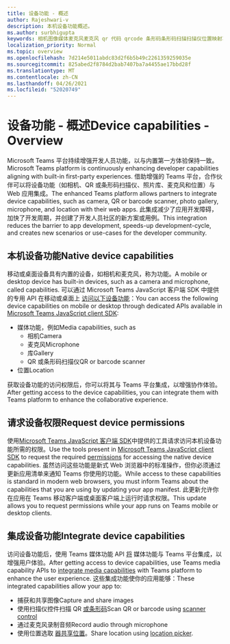 ```yaml
---
title: 设备功能 - 概述
author: Rajeshwari-v
description: 本机设备功能概述。
ms.author: surbhigupta
keywords: 相机图像媒体麦克风麦克风 qr 代码 qrcode 条形码条形码扫描扫描仪位置映射功能本机设备权限
localization_priority: Normal
ms.topic: overview
ms.openlocfilehash: 7d214e5011abdc83d2f6b5b49c2261359259035e
ms.sourcegitcommit: 825abed2f8784d2bab7407ba7a4455ae17bbd28f
ms.translationtype: MT
ms.contentlocale: zh-CN
ms.lasthandoff: 04/26/2021
ms.locfileid: "52020749"
---
```

# <a name="device-capabilities---overview"></a><span data-ttu-id="d6602-104">设备功能 - 概述</span><span class="sxs-lookup"><span data-stu-id="d6602-104">Device capabilities - Overview</span></span>

<span data-ttu-id="d6602-105">Microsoft Teams 平台持续增强开发人员功能，以与内置第一方体验保持一致。</span><span class="sxs-lookup"><span data-stu-id="d6602-105">Microsoft Teams platform is continuously enhancing developer capabilities aligning with built-in first-party experiences.</span></span> <span data-ttu-id="d6602-106">借助增强的 Teams 平台，合作伙伴可以将设备功能（如相机、QR 或条形码扫描仪、照片库、麦克风和位置）与 Web 应用集成。</span><span class="sxs-lookup"><span data-stu-id="d6602-106">The enhanced Teams platform allows partners to integrate device capabilities, such as camera, QR or barcode scanner, photo gallery, microphone, and location with their web apps.</span></span> <span data-ttu-id="d6602-107">此集成减少了应用开发障碍，加快了开发周期，并创建了开发人员社区的新方案或用例。</span><span class="sxs-lookup"><span data-stu-id="d6602-107">This integration reduces the barrier to app development, speeds-up development-cycle, and creates new scenarios or use-cases for the developer community.</span></span>

## <a name="native-device-capabilities"></a><span data-ttu-id="d6602-108">本机设备功能</span><span class="sxs-lookup"><span data-stu-id="d6602-108">Native device capabilities</span></span>

<span data-ttu-id="d6602-109">移动或桌面设备具有内置的设备，如相机和麦克风，称为功能。</span><span class="sxs-lookup"><span data-stu-id="d6602-109">A mobile or desktop device has built-in devices, such as a camera and microphone, called capabilities.</span></span> <span data-ttu-id="d6602-110">可以通过 Microsoft Teams JavaScript 客户端 SDK 中提供的专用 API 在移动或桌面上 [访问以下设备功能](/javascript/api/overview/msteams-client?view=msteams-client-js-latest&preserve-view=true)：</span><span class="sxs-lookup"><span data-stu-id="d6602-110">You can access the following device capabilities on mobile or desktop through dedicated APIs available in [Microsoft Teams JavaScript client SDK](/javascript/api/overview/msteams-client?view=msteams-client-js-latest&preserve-view=true):</span></span>
* <span data-ttu-id="d6602-111">媒体功能，例如</span><span class="sxs-lookup"><span data-stu-id="d6602-111">Media capabilities, such as</span></span>
    * <span data-ttu-id="d6602-112">相机</span><span class="sxs-lookup"><span data-stu-id="d6602-112">Camera</span></span>
    * <span data-ttu-id="d6602-113">麦克风</span><span class="sxs-lookup"><span data-stu-id="d6602-113">Microphone</span></span>
    * <span data-ttu-id="d6602-114">库</span><span class="sxs-lookup"><span data-stu-id="d6602-114">Gallery</span></span>
    * <span data-ttu-id="d6602-115">QR 或条形码扫描仪</span><span class="sxs-lookup"><span data-stu-id="d6602-115">QR or barcode scanner</span></span>
* <span data-ttu-id="d6602-116">位置</span><span class="sxs-lookup"><span data-stu-id="d6602-116">Location</span></span>

<span data-ttu-id="d6602-117">获取设备功能的访问权限后，你可以将其与 Teams 平台集成，以增强协作体验。</span><span class="sxs-lookup"><span data-stu-id="d6602-117">After getting access to the device capabilities, you can integrate them with Teams platform to enhance the collaborative experience.</span></span> 

## <a name="request-device-permissions"></a><span data-ttu-id="d6602-118">请求设备权限</span><span class="sxs-lookup"><span data-stu-id="d6602-118">Request device permissions</span></span>

<span data-ttu-id="d6602-119">使用[Microsoft Teams JavaScript 客户端 SDK](/javascript/api/overview/msteams-client?view=msteams-client-js-latest&preserve-view=true)中提供[](native-device-permissions.md)的工具请求访问本机设备功能所需的权限。</span><span class="sxs-lookup"><span data-stu-id="d6602-119">Use the tools present in [Microsoft Teams JavaScript client SDK](/javascript/api/overview/msteams-client?view=msteams-client-js-latest&preserve-view=true) to request the required  [permissions](native-device-permissions.md) for accessing the native device capabilities.</span></span> <span data-ttu-id="d6602-120">虽然访问这些功能是新式 Web 浏览器中的标准操作，但你必须通过更新应用清单来通知 Teams 你使用的功能。</span><span class="sxs-lookup"><span data-stu-id="d6602-120">While access to these capabilities is standard in modern web browsers, you must inform Teams about the capabilities that you are using by updating your app manifest.</span></span> <span data-ttu-id="d6602-121">此更新允许你在应用在 Teams 移动客户端或桌面客户端上运行时请求权限。</span><span class="sxs-lookup"><span data-stu-id="d6602-121">This update allows you to request permissions while your app runs on Teams mobile or desktop clients.</span></span>
 
 ## <a name="integrate-device-capabilities"></a><span data-ttu-id="d6602-122">集成设备功能</span><span class="sxs-lookup"><span data-stu-id="d6602-122">Integrate device capabilities</span></span>

<span data-ttu-id="d6602-123">访问设备功能后，使用 Teams 媒体功能 API [将](mobile-camera-image-permissions.md) 媒体功能与 Teams 平台集成，以增强用户体验。</span><span class="sxs-lookup"><span data-stu-id="d6602-123">After getting access to device capabilities, use Teams media capability APIs to [integrate media capabilities](mobile-camera-image-permissions.md) with Teams platform to enhance the user experience.</span></span> <span data-ttu-id="d6602-124">这些集成功能使你的应用能够：</span><span class="sxs-lookup"><span data-stu-id="d6602-124">These integrated capabilities allow your app to:</span></span>

* <span data-ttu-id="d6602-125">捕获和共享图像</span><span class="sxs-lookup"><span data-stu-id="d6602-125">Capture and share images</span></span>
* <span data-ttu-id="d6602-126">使用扫描仪控件扫描 QR [或条形码](qr-barcode-scanner-capability.md)</span><span class="sxs-lookup"><span data-stu-id="d6602-126">Scan QR or barcode using [scanner control](qr-barcode-scanner-capability.md)</span></span>
* <span data-ttu-id="d6602-127">通过麦克风录制音频</span><span class="sxs-lookup"><span data-stu-id="d6602-127">Record audio through microphone</span></span>
* <span data-ttu-id="d6602-128">使用位置选取 [器共享位置](location-capability.md)。</span><span class="sxs-lookup"><span data-stu-id="d6602-128">Share location using [location picker](location-capability.md).</span></span>
